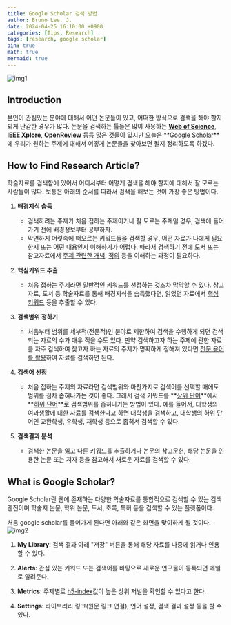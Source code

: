 ```yaml
---
title: Google Scholar 검색 방법
author: Bruno Lee. J.
date: 2024-04-25 16:10:00 +0900
categories: [Tips, Research]
tags: [research, google scholar]
pin: true
math: true
mermaid: true
---
```


![img1](https://github.com/cotes2020/jekyll-theme-chirpy/assets/160090783/3f06d291-9383-4a40-bf8e-0967ea1bd3f4)

## Introduction
본인이 관심있는 분야에 대해서 어떤 논문들이 있고, 어떠한 방식으로 검색을 해야 할지 되게 난감한 경우가 많다. 논문을 검색하는 툴들은 많이 사용하는 **[Web of Science](https://access.clarivate.com/login?app=wos&alternative=true&shibShireURL=https:%2F%2Fwww.webofknowledge.com%2F%3Fauth%3DShibboleth&shibReturnURL=https:%2F%2Fwww.webofknowledge.com%2F&roaming=true)**, **[IEEE Xplore](https://ieeexplore.ieee.org/Xplore/home.jsp)**, **[OpenReview](https://openreview.net/)** 등등 많은 것들이 있지만 오늘은 **[Google Scholar](https://scholar.google.com/)**에 우리가 원하는 주제에 대해서 어떻게 논문들을 찾아보면 될지 정리하도록 하겠다.

## How to Find Research Article?
학술자료를 검색함에 있어서 어디서부터 어떻게 검색을 해야 할지에 대해서 잘 모르는 사람들이 많다. 보통은 아래의 순서를 따라서 검색을 해보는 것이 가장 좋은 방법이다.

1. **배경지식 습득**
    - 검색하려는 주제가 처음 접하는 주제이거나 잘 모르는 주제일 경우, 검색에 들어가기 전에 배경정보부터 공부하자.
    - 막연하게 머릿속에 떠오르는 키워드들을 검색할 경우, 어떤 자료가 나에게 필요한지 또는 어떤 내용인지 이해하기가 어렵다. 따라서 검색하기 전에 도서 또는 참고자료에서 <u>주제 관련한 개념</u>, <u>정의</u> 등을 이해하는 과정이 필요하다.

2. **핵심키워드 추출**
    - 처음 접하는 주제라면 일반적인 키워드를 선정하는 것조차 막막할 수 있다. 참고자료, 도서 등 학술자료를 통해 배경지식을 습득했다면, 읽었던 자료에서 <u>핵심 키워드</u> 등을 추출할 수 있다.

3. **검색범위 정하기**
    - 처음부터 범위를 세부적(전문적)인 분야로 제한하여 검색을 수행하게 되면 검색되는 자료의 수가 매우 적을 수도 있다. 만약 검색하고자 하는 주제에 관한 자료를 자주 검색하여 찾고자 하는 자료의 주제가 명확하게 정해져 있다면 <u>전문 용어를 활용</u>하여 자료를 검색하면 된다.

4. **검색어 선정**
    - 처음 접하는 주제의 자료라면 검색범위와 마찬가지로 검색어를 선택할 때에도 범위를 점차 좁혀나가는 것이 좋다. 그래서 검색 키워드를 **<u>상위 단어</u>**에서 **<u>하위 단어</u>**로 검색범위를 좁혀나가는 방법이 있다. 예를 들어서, 대학생의 여과생활에 대한 자료를 검색한다고 하면 대학생을 검색하고, 대학생의 하위 단어인 교환학생, 유학생, 재학생 등으로 좁혀서 검색할 수 있다.

5. **검색결과 분석**
    - 검색한 논문을 읽고 다른 키워드를 추출하거나 논문의 참고문헌, 해당 논문을 인용한 논문 또는 저자 등을 참고해서 새로운 자료를 검색할 수 있다.

## What is Google Scholar?
Google Scholar란 웹에 존재하는 다양한 학술자료를 통합적으로 검색할 수 있는 검색 엔진이며 학술지 논문, 학위 논문, 도서, 초록, 특허 등을 검색할 수 있는 플랫폼이다.

처음 google scholar를 들어가게 된다면 아래와 같은 화면을 맞이하게 될 것이다.
![img2](https://github.com/cotes2020/jekyll-theme-chirpy/assets/160090783/8f70c95b-50b7-417e-addf-b29535178ae7)

1. **My Library**: 검색 결과 아래 "저장" 버튼을 통해 해당 자료를 나중에 읽거나 인용할 수 있다.

2. **Alerts**: 관심 있는 키워드 또는 검색어를 바탕으로 새로운 연구물이 등록되면 메일로 알려준다.

3. **Metrics**: 주제별로 <u>h5-index</u>값이 높은 상위 저널을 확인할 수 있다고 한다.

4. **Settings**: 라이브러리 링크(원문 링크 연결), 언어 설정, 검색 결과 설정 등을 할 수 있다.

